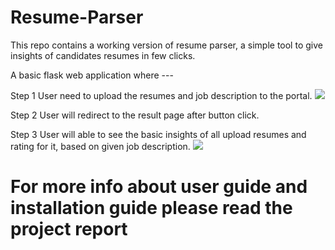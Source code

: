 # Resume-Parser
This repo contains a working version of resume parser, a simple tool to give insights of candidates resumes in few clicks.

A basic flask web application where ---

Step 1 User need to upload the resumes and job description to the portal.
<img src="https://github.com/codeasarjun/Resume-Parser/blob/main/images/upload_page.png">

Step 2 User will redirect to the result page after button click.

Step 3 User will able to see the basic insights of all upload resumes and rating for it, based on given job description.
<img src="https://raw.githubusercontent.com/codeasarjun/Resume-Parser/main/images/result_page.png">


<h1>For more info about user guide and installation guide please read the project report</h1>



